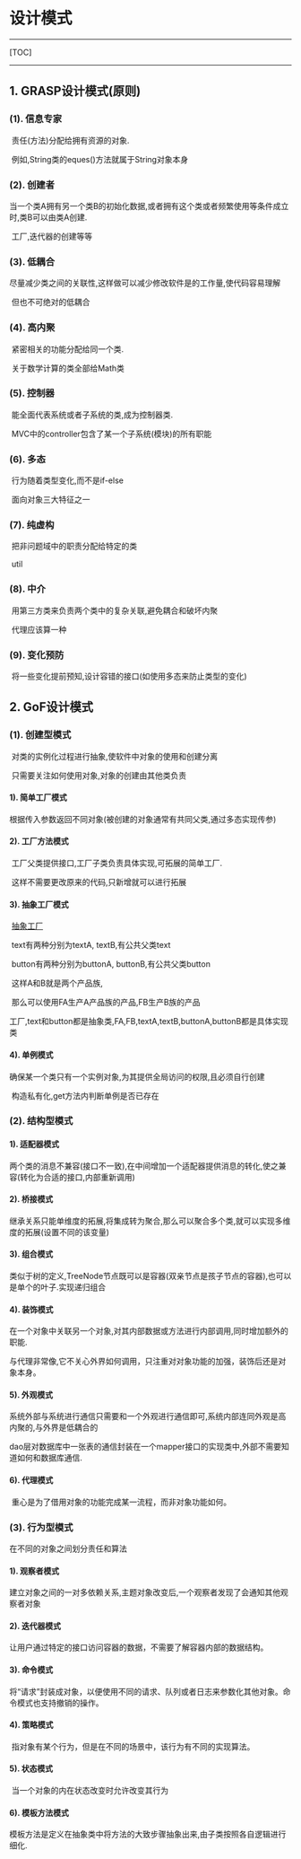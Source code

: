 # 设计模式

------

[TOC]

-----

## 1. GRASP设计模式(原则)

### (1). 信息专家

​		责任(方法)分配给拥有资源的对象.

​		例如,String类的eques()方法就属于String对象本身

### (2). 创建者

​		当一个类A拥有另一个类B的初始化数据,或者拥有这个类或者频繁使用等条件成立时,类B可以由类A创建.

​		工厂,迭代器的创建等等

### (3). 低耦合

​		尽量减少类之间的关联性,这样做可以减少修改软件是的工作量,使代码容易理解

​		但也不可绝对的低耦合

### (4). 高内聚

​		紧密相关的功能分配给同一个类.

​		关于数学计算的类全部给Math类

### (5). 控制器

​		能全面代表系统或者子系统的类,成为控制器类.

​		MVC中的controller包含了某一个子系统(模块)的所有职能

### (6). 多态

​		行为随着类型变化,而不是if-else

​		面向对象三大特征之一

### (7). 纯虚构

​		把非问题域中的职责分配给特定的类

​		util

### (8). 中介

​		用第三方类来负责两个类中的复杂关联,避免耦合和破坏内聚

​		代理应该算一种

### (9). 变化预防

​		将一些变化提前预知,设计容错的接口(如使用多态来防止类型的变化)

## 2. GoF设计模式

### (1). 创建型模式

​		对类的实例化过程进行抽象,使软件中对象的使用和创建分离

​		只需要关注如何使用对象,对象的创建由其他类负责

#### 1). 简单工厂模式

​		根据传入参数返回不同对象(被创建的对象通常有共同父类,通过多态实现传参)

#### 2). 工厂方法模式

​		工厂父类提供接口,工厂子类负责具体实现,可拓展的简单工厂.

​		这样不需要更改原来的代码,只新增就可以进行拓展

#### 3). 抽象工厂模式

​		[抽象工厂](https://blog.csdn.net/u014727260/article/details/82560912#_2)

​		text有两种分别为textA, textB,有公共父类text

​		button有两种分别为buttonA, buttonB,有公共父类button

​		这样A和B就是两个产品族,

​		那么可以使用FA生产A产品族的产品,FB生产B族的产品

​		工厂,text和button都是抽象类,FA,FB,textA,textB,buttonA,buttonB都是具体实现类

#### 4). 单例模式

​		确保某一个类只有一个实例对象,为其提供全局访问的权限,且必须自行创建

​		构造私有化,get方法内判断单例是否已存在

### (2). 结构型模式

#### 1). 适配器模式

​		两个类的消息不兼容(接口不一致),在中间增加一个适配器提供消息的转化,使之兼容(转化为合适的接口,内部重新调用)

#### 2). 桥接模式

​		继承关系只能单维度的拓展,将集成转为聚合,那么可以聚合多个类,就可以实现多维度的拓展(设置不同的该变量)

#### 3). 组合模式

​		类似于树的定义,TreeNode节点既可以是容器(双亲节点是孩子节点的容器),也可以是单个的叶子.实现递归组合

#### 4). 装饰模式

​		在一个对象中关联另一个对象,对其内部数据或方法进行内部调用,同时增加额外的职能.

​		与代理非常像,它不关心外界如何调用，只注重对对象功能的加强，装饰后还是对象本身。

#### 5). 外观模式

​		系统外部与系统进行通信只需要和一个外观进行通信即可,系统内部连同外观是高内聚的,与外界是低耦合的

​		dao层对数据库中一张表的通信封装在一个mapper接口的实现类中,外部不需要知道如何和数据库通信.

#### 6). 代理模式

​		重心是为了借用对象的功能完成某一流程，而非对象功能如何。

### (3). 行为型模式

在不同的对象之间划分责任和算法

#### 1). 观察者模式

​		建立对象之间的一对多依赖关系,主题对象改变后,一个观察者发现了会通知其他观察者对象

#### 2). 迭代器模式

​		让用户通过特定的接口访问容器的数据，不需要了解容器内部的数据结构。

#### 3). 命令模式

​		将“请求”封装成对象，以便使用不同的请求、队列或者日志来参数化其他对象。命令模式也支持撤销的操作。

#### 4). 策略模式

​		指对象有某个行为，但是在不同的场景中，该行为有不同的实现算法。

#### 5). 状态模式

​		当一个对象的内在状态改变时允许改变其行为

#### 6). 模板方法模式

​		模板方法是定义在抽象类中将方法的大致步骤抽象出来,由子类按照各自逻辑进行细化.